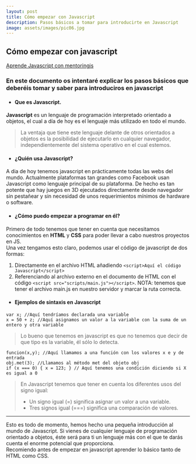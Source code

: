 ```yaml
---
layout: post
title: Cómo empezar con Javascript
description: Pasos básicos a tomar para introducirte en Javascript
image: assets/images/pic06.jpg
---
```


## Cómo empezar con javascript
[Aprende Javascript con mentoringjs](http://mentoringjs.com/ "Aprende Javascript con mentoringjs")

### En este documento os intentaré explicar los pasos básicos que deberéis tomar y saber para introduciros en javascript


- #### Que es Javascript.  
**Javascript** es un lenguaje de programación interpretado orientado a objetos, el cual a día de hoy es el lenguaje más utilizado en todo el mundo.  
> La ventaja que tiene este lenguaje delante de otros orientados a objetos es la posibilidad de ejecutarlo en cualquier navegador, independientemente del sistema operativo en el cual estemos.  


- #### ¿Quién usa Javascript?
A dia de hoy tenemos javascript en prácticamente todas las webs del mundo. Actualmente plataformas tan grandes como Facebook usan 
Javascript como lenguaje principal de su plataforma. De hecho es tan potente que hay juegos en 3D ejecutados directamente desde navegador
sin pestañear y sin necesidad de unos requerimientos mínimos de hardware o software.


- #### ¿Cómo puedo empezar a programar en él?
Primero de todo tenemos que tener en cuenta que necesitamos conocimientos en **HTML** y **CSS** para poder llevar a cabo nuestros proyectos en JS.  
Una vez tengamos esto claro, podemos usar el código de javascript de dos formas:
1. Directamente en el archivo HTML añadiendo `<script>Aquí el código Javascript</script>`
2. Referenciando al archivo externo en el documento de HTML con el código `<script src="scripts/main.js"></script>`. NOTA: tenemos que
tener el archivo main.js en nuestro servidor y marcar la ruta correcta.


- #### Ejemplos de sintaxis en Javascript
`var x; //Aquí tendríamos declarada una variable`  
`x = 50 + z; //Aquí asignamos un valor a la variable con la suma de un entero y otra variable`  
> Lo bueno que tenemos en javascript es que no tenemos que decir de que tipo es la variable, él sólo lo detecta.


`funcion(x,y); //Aquí llamamos a una función con los valores x e y de entrada`  
`obj.met(3); //Llamamos al método met del objeto obj`  
`if (x === 0) { x = 123; } // Aquí tenemos una condición diciendo si X es igual a 0`  
> En Javascript tenemos que tener en cuenta los diferentes usos del signo igual:  
>- Un signo igual (=) significa asignar un valor a una variable.  
>- Tres signos igual (===) significa una comparación de valores.  


---
Esto es todo de momento, hemos hecho una pequeña introducción al mundo de Javascript. Si vienes de cualquier lenguaje de programación
orientado a objetos, éste será para ti un lenguaje más con el que te darás cuenta el enorme potencial que proporciona.  
Recomiendo antes de empezar en javascript aprender lo básico tanto de HTML como CSS.
